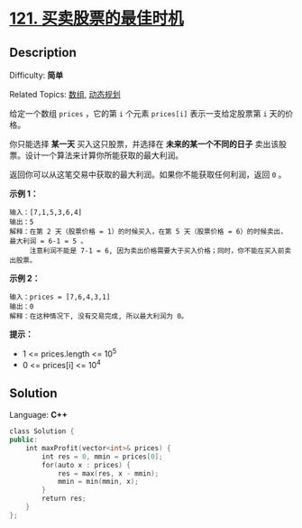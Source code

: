 # [121\. 买卖股票的最佳时机](https://leetcode.cn/problems/best-time-to-buy-and-sell-stock/)

## Description

Difficulty: **简单**  

Related Topics: [数组](https://leetcode.cn/tag/array/), [动态规划](https://leetcode.cn/tag/dynamic-programming/)


给定一个数组 `prices` ，它的第 `i` 个元素 `prices[i]` 表示一支给定股票第 `i` 天的价格。

你只能选择 **某一天** 买入这只股票，并选择在 **未来的某一个不同的日子** 卖出该股票。设计一个算法来计算你所能获取的最大利润。

返回你可以从这笔交易中获取的最大利润。如果你不能获取任何利润，返回 `0` 。

**示例 1：**

```
输入：[7,1,5,3,6,4]
输出：5
解释：在第 2 天（股票价格 = 1）的时候买入，在第 5 天（股票价格 = 6）的时候卖出，最大利润 = 6-1 = 5 。
     注意利润不能是 7-1 = 6, 因为卖出价格需要大于买入价格；同时，你不能在买入前卖出股票。
```

**示例 2：**

```
输入：prices = [7,6,4,3,1]
输出：0
解释：在这种情况下, 没有交易完成, 所以最大利润为 0。
```

**提示：**

*   1 <= prices.length <= 10<sup>5</sup>
*   0 <= prices[i] <= 10<sup>4</sup>


## Solution

Language: **C++**

```c++
class Solution {
public:
    int maxProfit(vector<int>& prices) {
        int res = 0, mmin = prices[0];
        for(auto x : prices) {
            res = max(res, x - mmin);
            mmin = min(mmin, x);
        }
        return res;
    }
};
```